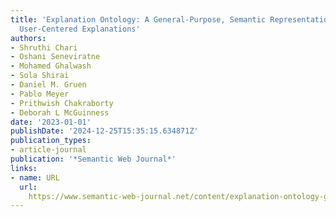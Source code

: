 ```yaml
---
title: 'Explanation Ontology: A General-Purpose, Semantic Representation for Supporting
  User-Centered Explanations'
authors:
- Shruthi Chari
- Oshani Seneviratne
- Mohamed Ghalwash
- Sola Shirai
- Daniel M. Gruen
- Pablo Meyer
- Prithwish Chakraborty
- Deborah L McGuinness
date: '2023-01-01'
publishDate: '2024-12-25T15:35:15.634871Z'
publication_types:
- article-journal
publication: '*Semantic Web Journal*'
links:
- name: URL
  url: 
    https://www.semantic-web-journal.net/content/explanation-ontology-general-purpose-semantic-representation-supporting-user-centered-0
---
```

